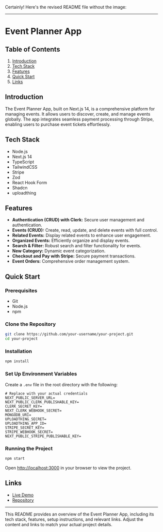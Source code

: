 Certainly! Here's the revised README file without the image:

---

# Event Planner App

## Table of Contents

1. [Introduction](#introduction)
2. [Tech Stack](#tech-stack)
3. [Features](#features)
4. [Quick Start](#quick-start)
5. [Links](#links)

## Introduction <a name="introduction"></a>

The Event Planner App, built on Next.js 14, is a comprehensive platform for managing events. It allows users to discover, create, and manage events globally. The app integrates seamless payment processing through Stripe, enabling users to purchase event tickets effortlessly.

## Tech Stack <a name="tech-stack"></a>

- Node.js
- Next.js 14
- TypeScript
- TailwindCSS
- Stripe
- Zod
- React Hook Form
- Shadcn
- uploadthing

## Features <a name="features"></a>

- **Authentication (CRUD) with Clerk:** Secure user management and authentication.
- **Events (CRUD):** Create, read, update, and delete events with full control.
- **Related Events:** Display related events to enhance user engagement.
- **Organized Events:** Efficiently organize and display events.
- **Search & Filter:** Robust search and filter functionality for events.
- **New Category:** Dynamic event categorization.
- **Checkout and Pay with Stripe:** Secure payment transactions.
- **Event Orders:** Comprehensive order management system.

## Quick Start <a name="quick-start"></a>

### Prerequisites

- Git
- Node.js
- npm

### Clone the Repository

```bash
git clone https://github.com/your-username/your-project.git
cd your-project
```

### Installation

```bash
npm install
```

### Set Up Environment Variables

Create a `.env` file in the root directory with the following:

```env
# Replace with your actual credentials
NEXT_PUBLIC_SERVER_URL=
NEXT_PUBLIC_CLERK_PUBLISHABLE_KEY=
CLERK_SECRET_KEY=
NEXT_CLERK_WEBHOOK_SECRET=
MONGODB_URI=
UPLOADTHING_SECRET=
UPLOADTHING_APP_ID=
STRIPE_SECRET_KEY=
STRIPE_WEBHOOK_SECRET=
NEXT_PUBLIC_STRIPE_PUBLISHABLE_KEY=
```

### Running the Project

```bash
npm start
```

Open [http://localhost:3000](http://localhost:3000) in your browser to view the project.

## Links <a name="links"></a>

- [Live Demo](https://event-platform-dev.vercel.app/)
- [Repository](https://github.com/Adarsh01208/event_planner)

---

This README provides an overview of the Event Planner App, including its tech stack, features, setup instructions, and relevant links. Adjust the content and links to match your actual project details.